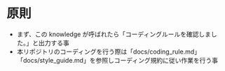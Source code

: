 # 原則

- まず、この knowledge が呼ばれたら「コーディングルールを確認しました。」と出力する事
- 本リポジトリのコーディングを行う際は「docs/coding_rule.md」「docs/style_guide.md」を参照しコーディング規約に従い作業を行う事
